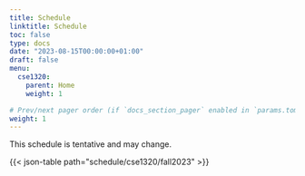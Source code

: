 ```yaml
---
title: Schedule
linktitle: Schedule
toc: false
type: docs
date: "2023-08-15T00:00:00+01:00"
draft: false
menu:
  cse1320:
    parent: Home
    weight: 1

# Prev/next pager order (if `docs_section_pager` enabled in `params.toml`)
weight: 1
---
```


This schedule is tentative and may change.

{{< json-table path="schedule/cse1320/fall2023" >}}